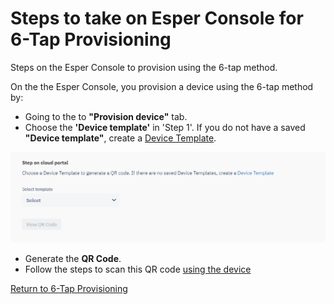 # Steps to take on Esper Console for 6-Tap Provisioning

Steps on the Esper Console to provision using the 6-tap method.

On the the Esper Console, you provision a device using the 6-tap method by:

* Going to the to **"Provision device"** tab.
* Choose the **'Device template'** in 'Step 1'. If you do not have a saved **"Device template"**, create a [Device Template](../../../device-template/index.md).

![1 PD.png](../../../../assets/OLD_DASHBOARD/1_PD.png)

* Generate the **QR Code**.
* Follow the steps to scan this QR code [using the device](../../afw-provisioning/index.md)

[Return to 6-Tap Provisioning](../index.md)
